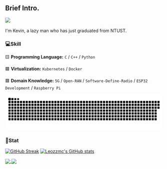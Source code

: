 ## Brief Intro.

![](https://i.imgur.com/NMoqFuG.png)

I'm Kevin, a lazy man who has just graduated from NTUST. 




### 💻Skill

 🟨 **Programming Language:**  `C` / `C++` / `Python`
 
 🟩 **Virtualization:** `Kubernetes` / `Docker`
 
 🟥 **Domain Knowledge:** `5G` / `Open-RAN` / `Software-Define-Radio` / `ESP32 Development` / `Raspberry Pi`

![](https://raw.githubusercontent.com/leozzmc/leozzmc/main/assets/github-contribution-grid-snake.svg)              

### 🔋Stat


[![GitHub Streak](https://streak-stats.demolab.com?user=leozzmc&theme=merko)](https://git.io/streak-stats)  [![Leozzmc's GitHub stats](https://github-readme-stats.vercel.app/api?username=leozzmc&show_icons=true&theme=rose_pine&bg_color=000000,001a0d,00331a,004d26,006633)](https://github.com/anuraghazra/github-readme-stats)


<a href="https://github.com/leozzmc/xAppSec">
  <img align="center" src="https://github-readme-stats.vercel.app/api/pin/?username=leozzmc&repo=xAppSec&theme=merko" />
</a>
<a href="https://github.com/leozzmc/Paths_To_Deploy_O-RAN">
  <img align="center" src="https://github-readme-stats.vercel.app/api/pin/?username=leozzmc&repo=Paths_To_Deploy_O-RAN&theme=merko" />
</a>

